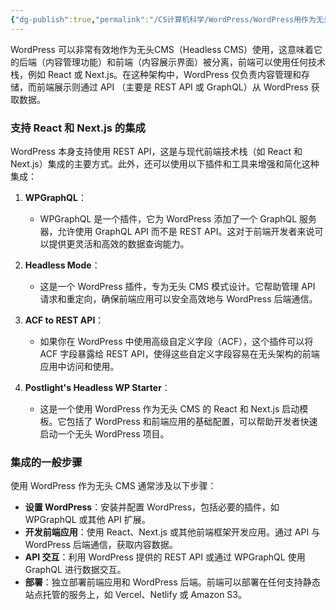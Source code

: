 ```yaml
---
{"dg-publish":true,"permalink":"/CS计算机科学/WordPress/WordPress用作为无头CMS/","noteIcon":"","created":"2024-07-09T01:41:29.984+08:00","updated":"2024-07-09T02:20:45.000+08:00"}
---
```



WordPress 可以非常有效地作为无头CMS（Headless CMS）使用，这意味着它的后端（内容管理功能）和前端（内容展示界面）被分离，前端可以使用任何技术栈，例如 React 或 Next.js。在这种架构中，WordPress 仅负责内容管理和存储，而前端展示则通过 API （主要是 REST API 或 GraphQL）从 WordPress 获取数据。

### 支持 React 和 Next.js 的集成

WordPress 本身支持使用 REST API，这是与现代前端技术栈（如 React 和 Next.js）集成的主要方式。此外，还可以使用以下插件和工具来增强和简化这种集成：

1. **WPGraphQL**：
   - WPGraphQL 是一个插件，它为 WordPress 添加了一个 GraphQL 服务器，允许使用 GraphQL API 而不是 REST API。这对于前端开发者来说可以提供更灵活和高效的数据查询能力。

2. **Headless Mode**：
   - 这是一个 WordPress 插件，专为无头 CMS 模式设计。它帮助管理 API 请求和重定向，确保前端应用可以安全高效地与 WordPress 后端通信。

3. **ACF to REST API**：
   - 如果你在 WordPress 中使用高级自定义字段（ACF），这个插件可以将 ACF 字段暴露给 REST API，使得这些自定义字段容易在无头架构的前端应用中访问和使用。

4. **Postlight's Headless WP Starter**：
   - 这是一个使用 WordPress 作为无头 CMS 的 React 和 Next.js 启动模板。它包括了 WordPress 和前端应用的基础配置，可以帮助开发者快速启动一个无头 WordPress 项目。

### 集成的一般步骤

使用 WordPress 作为无头 CMS 通常涉及以下步骤：

- **设置 WordPress**：安装并配置 WordPress，包括必要的插件，如 WPGraphQL 或其他 API 扩展。
- **开发前端应用**：使用 React、Next.js 或其他前端框架开发应用。通过 API 与 WordPress 后端通信，获取内容数据。
- **API 交互**：利用 WordPress 提供的 REST API 或通过 WPGraphQL 使用 GraphQL 进行数据交互。
- **部署**：独立部署前端应用和 WordPress 后端。前端可以部署在任何支持静态站点托管的服务上，如 Vercel、Netlify 或 Amazon S3。